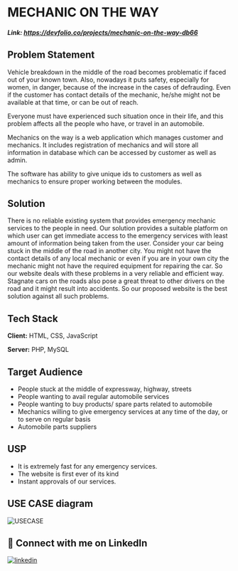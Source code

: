 
# MECHANIC ON THE WAY

##### Link: https://devfolio.co/projects/mechanic-on-the-way-db66




## Problem Statement

Vehicle breakdown in the middle of the road becomes problematic if faced out of your known town. Also, nowadays it puts safety, especially for women, in danger, because of the increase in the cases of defrauding.
 Even if the customer has contact details of the mechanic, he/she might not be available at that time, or can be out of reach. 

Everyone must have experienced such situation once in their life, and this problem affects all the people who have, or travel in an automobile. 

Mechanics on the way is a web application which manages customer and mechanics. It includes registration of mechanics and will store all information in database which can be accessed by customer as well as admin.

 The software has ability to give unique ids to customers as well as mechanics to ensure proper working between the modules. 

## Solution

There is no reliable existing system that provides emergency mechanic services to the people in need. Our solution provides a suitable platform on which user can get immediate access to the emergency services with least amount of information being taken from the user. Consider your car being stuck in the middle of the road in another city. You might not have the contact details of any local mechanic or even if you are in your own city the mechanic might not have the required equipment for repairing the car. So our website deals with these problems in a very reliable and efficient way. Stagnate cars on the roads also pose a great threat to other drivers on the road and it might result into accidents. So our proposed website is the best solution against all such problems. 



## Tech Stack

**Client:** HTML, CSS, JavaScript

**Server:** PHP, MySQL

## Target Audience

- People stuck at the middle of expressway, highway, streets
- People wanting to avail regular automobile services
- People wanting to buy products/ spare parts related to automobile
- Mechanics willing to give emergency services at any time of the day, or to serve on regular basis
- Automobile parts suppliers

## USP

- It is extremely fast for any emergency services.
- The website is first ever of its kind
- Instant approvals of our services. 

## USE CASE diagram

![USECASE](https://shourya-gupta.github.io/Mechanic-On-The-Way/USECASE.png)


## 🔗 Connect with me on LinkedIn
[![linkedin](https://img.shields.io/badge/linkedin-0A66C2?style=for-the-badge&logo=linkedin&logoColor=white)](https://www.linkedin.com/in/shourya-gupta-38a7791b6/)
